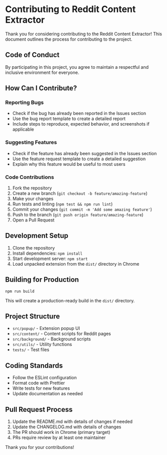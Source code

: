 # Contributing to Reddit Content Extractor

Thank you for considering contributing to the Reddit Content Extractor! This document outlines the process for contributing to the project.

## Code of Conduct

By participating in this project, you agree to maintain a respectful and inclusive environment for everyone.

## How Can I Contribute?

### Reporting Bugs

- Check if the bug has already been reported in the Issues section
- Use the bug report template to create a detailed report
- Include steps to reproduce, expected behavior, and screenshots if applicable

### Suggesting Features

- Check if the feature has already been suggested in the Issues section
- Use the feature request template to create a detailed suggestion
- Explain why this feature would be useful to most users

### Code Contributions

1. Fork the repository
2. Create a new branch (`git checkout -b feature/amazing-feature`)
3. Make your changes
4. Run tests and linting (`npm test && npm run lint`)
5. Commit your changes (`git commit -m 'Add some amazing feature'`)
6. Push to the branch (`git push origin feature/amazing-feature`)
7. Open a Pull Request

## Development Setup

1. Clone the repository
2. Install dependencies: `npm install`
3. Start development server: `npm start`
4. Load unpacked extension from the `dist/` directory in Chrome

## Building for Production

```
npm run build
```

This will create a production-ready build in the `dist/` directory.

## Project Structure

- `src/popup/` - Extension popup UI
- `src/content/` - Content scripts for Reddit pages
- `src/background/` - Background scripts
- `src/utils/` - Utility functions
- `tests/` - Test files

## Coding Standards

- Follow the ESLint configuration
- Format code with Prettier
- Write tests for new features
- Update documentation as needed

## Pull Request Process

1. Update the README.md with details of changes if needed
2. Update the CHANGELOG.md with details of changes
3. The PR should work in Chrome (primary target)
4. PRs require review by at least one maintainer

Thank you for your contributions!